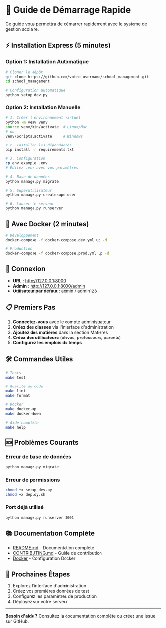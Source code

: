 # 🚀 Guide de Démarrage Rapide

Ce guide vous permettra de démarrer rapidement avec le système de gestion scolaire.

## ⚡ Installation Express (5 minutes)

### Option 1: Installation Automatique
```bash
# Cloner le dépôt
git clone https://github.com/votre-username/school_management.git
cd school_management

# Configuration automatique
python setup_dev.py
```

### Option 2: Installation Manuelle
```bash
# 1. Créer l'environnement virtuel
python -m venv venv
source venv/bin/activate  # Linux/Mac
# ou
venv\Scripts\activate     # Windows

# 2. Installer les dépendances
pip install -r requirements.txt

# 3. Configuration
cp env.example .env
# Éditez .env avec vos paramètres

# 4. Base de données
python manage.py migrate

# 5. Superutilisateur
python manage.py createsuperuser

# 6. Lancer le serveur
python manage.py runserver
```

## 🐳 Avec Docker (2 minutes)

```bash
# Développement
docker-compose -f docker-compose.dev.yml up -d

# Production
docker-compose -f docker-compose.prod.yml up -d
```

## 🔑 Connexion

- **URL** : http://127.0.0.1:8000
- **Admin** : http://127.0.0.1:8000/admin
- **Utilisateur par défaut** : admin / admin123

## 📋 Premiers Pas

1. **Connectez-vous** avec le compte administrateur
2. **Créez des classes** via l'interface d'administration
3. **Ajoutez des matières** dans la section Matières
4. **Créez des utilisateurs** (élèves, professeurs, parents)
5. **Configurez les emplois du temps**

## 🛠️ Commandes Utiles

```bash
# Tests
make test

# Qualité du code
make lint
make format

# Docker
make docker-up
make docker-down

# Aide complète
make help
```

## 🆘 Problèmes Courants

### Erreur de base de données
```bash
python manage.py migrate
```

### Erreur de permissions
```bash
chmod +x setup_dev.py
chmod +x deploy.sh
```

### Port déjà utilisé
```bash
python manage.py runserver 8001
```

## 📚 Documentation Complète

- [README.md](README.md) - Documentation complète
- [CONTRIBUTING.md](CONTRIBUTING.md) - Guide de contribution
- [Docker](docker-compose.yml) - Configuration Docker

## 🎯 Prochaines Étapes

1. Explorez l'interface d'administration
2. Créez vos premières données de test
3. Configurez les paramètres de production
4. Déployez sur votre serveur

---

**Besoin d'aide ?** Consultez la documentation complète ou créez une issue sur GitHub.
